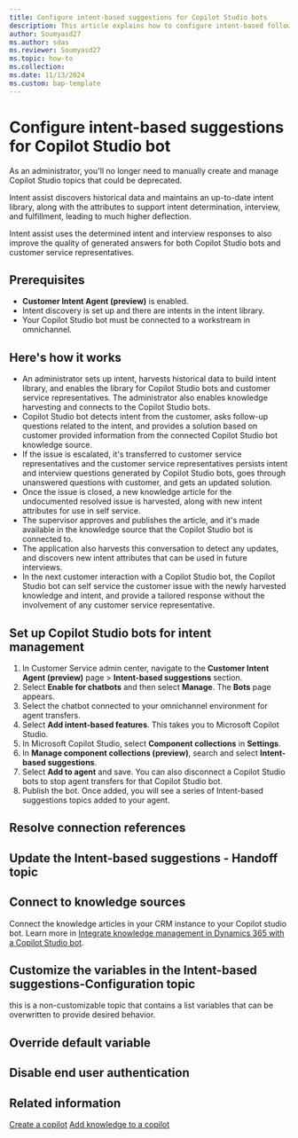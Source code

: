 ```yaml
---
title: Configure intent-based suggestions for Copilot Studio bots
description: This article explains how to configure intent-based follow-up suggestions for Copilot Studio bot using intent assist to automate and streamline the process.
author: Soumyasd27
ms.author: sdas
ms.reviewer: Soumyasd27
ms.topic: how-to
ms.collection:
ms.date: 11/13/2024
ms.custom: bap-template
---
```



# Configure intent-based suggestions for Copilot Studio bot

As an administrator, you'll no longer need to manually create and manage Copilot Studio topics that could be deprecated.

Intent assist discovers historical data and maintains an up-to-date intent library, along with the attributes to support intent determination, interview, and fulfillment, leading to much higher deflection.

Intent assist uses the determined intent and interview responses to also improve the quality of generated answers for both Copilot Studio bots and customer service representatives.

## Prerequisites

- **Customer Intent Agent (preview)** is enabled.
- Intent discovery is set up and there are intents in the intent library.
- Your Copilot Studio bot must be connected to a workstream in omnichannel.

## Here's how it works

- An administrator sets up intent, harvests historical data to build intent library, and enables the library for Copilot Studio bots and customer service representatives. The administrator also enables knowledge harvesting and connects to the Copilot Studio bots.
- Copilot Studio bot detects intent from the customer, asks follow-up questions related to the intent, and provides a solution based on customer provided information from the connected Copilot Studio bot knowledge source.
- If the issue is escalated, it's transferred to customer service representatives and the customer service representatives persists intent and interview questions generated by Copilot Studio bots, goes through unanswered questions with customer, and gets an updated solution.
- Once the issue is closed, a new knowledge article for the undocumented resolved issue is harvested, along with new intent attributes for use in self service.
- The supervisor approves and publishes the article, and it's made available in the knowledge source that the Copilot Studio bot is connected to.
- The application also harvests this conversation to detect any updates, and discovers new intent attributes that can be used in future interviews.
- In the next customer interaction with a Copilot Studio bot, the Copilot Studio bot can self service the customer issue with the newly harvested knowledge and intent, and provide a tailored response without the involvement of any customer service representative.

## Set up Copilot Studio bots for intent management

1.	In Customer Service admin center, navigate to the **Customer Intent Agent (preview)** page > **Intent-based suggestions** section.
1. Select **Enable for chatbots** and then select **Manage**. The **Bots** page appears.
1. Select the chatbot connected to your omnichannel environment for agent transfers.
1. Select **Add intent-based features**. This takes you to Microsoft Copilot Studio.
1. In Microsoft Copilot Studio, select **Component collections** in **Settings**.
1.	In **Manage component collections (preview)**, search and select **Intent-based suggestions**.
1.	Select **Add to agent** and save. 
    You can also disconnect a Copilot Studio bots to stop agent transfers for that Copilot Studio bot.
1. Publish the bot. Once added, you will see a series of Intent-based suggestions topics added to your agent.

## Resolve connection references

## Update the Intent-based suggestions - Handoff topic

## Connect to knowledge sources

Connect the knowledge articles in your CRM instance to your Copilot studio bot. Learn more in [Integrate knowledge management in Dynamics 365 with a Copilot Studio bot](/dynamics365/customer-service/administer/integrate-km-with-pva).

## Customize the variables in the Intent-based suggestions-Configuration topic
this is a non-customizable topic that contains a list variables that can be overwritten to provide desired behavior.



## Override default variable

## Disable end user authentication




## Related information

[Create a copilot](/microsoft-copilot-studio/authoring-first-bot?tabs=web#create-a-copilot)
[Add knowledge to a copilot](/microsoft-copilot-studio/knowledge-add-existing-copilot)
